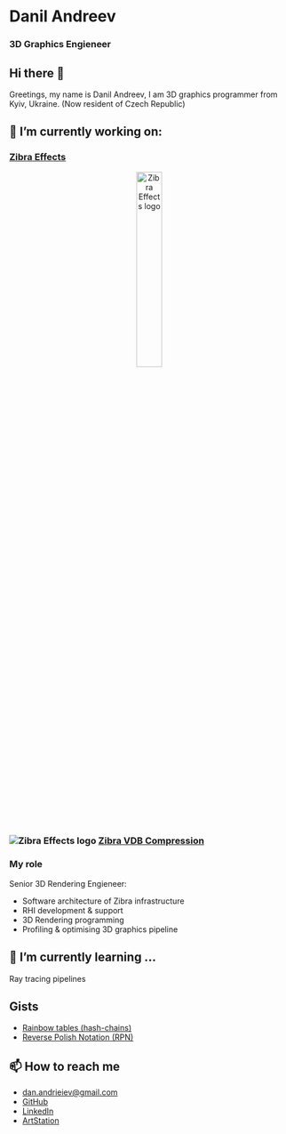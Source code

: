 # Danil Andreev
### 3D Graphics Engieneer
## Hi there 👋
Greetings, my name is Danil Andreev, I am 3D graphics programmer from Kyiv, Ukraine. (Now resident of Czech Republic)


## 🔭 I’m currently working on:
### [Zibra Effects](https://effects.zibra.ai/zibra-effects)

<div align="center">
  <a href="https://assetstore.unity.com/packages/tools/physics/zibra-liquids-200718#description">
    <img alt="Zibra Effects logo" src="https://github.com/DanilAndreev/DanilAndreev/assets/33941552/0b00068d-ca0d-46e4-8c9e-b747488fa4cd" width="30%" />
  </a>
</div>

### <img alt="Zibra Effects logo" src="https://github.com/user-attachments/assets/c16bace7-6484-482a-b074-ed1fcf4f990a" /> [Zibra VDB Compression](https://zibra.ai/zibra-compression/)

### My role
Senior 3D Rendering Engieneer:
- Software architecture of Zibra infrastructure
- RHI development & support
- 3D Rendering programming
- Profiling & optimising 3D graphics pipeline

## 🌱 I’m currently learning ...
Ray tracing pipelines

## Gists
* [Rainbow tables (hash-chains)](https://gist.github.com/DanilAndreev/77036b5f7a7dc656c54aacb31140c22c)
* [Reverse Polish Notation (RPN)](https://gist.github.com/DanilAndreev/ca4dd01460dabd1992e39dcc2c7732b4)

## 📫 How to reach me
* dan.andrieiev@gmail.com
* [GitHub](https://github.com/DanilAndreev)
* [LinkedIn](https://www.linkedin.com/in/danil-andreev-264b69183/)
* [ArtStation](https://www.artstation.com/danilandreev)
